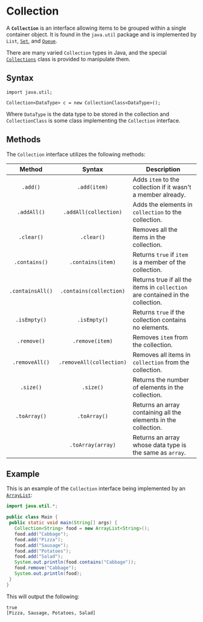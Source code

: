 # Collection

A **`Collection`** is an interface allowing items to be grouped within a single container object. It is found in the `java.util` package and is implemented by `List`, [`Set`](https://www.codecademy.com/resources/docs/java/set), and [`Queue`](https://www.codecademy.com/resources/docs/java/queue).

There are many varied `Collection` types in Java, and the special [`Collections`](https://www.codecademy.com/resources/docs/java/collections) class is provided to manipulate them.

## Syntax

```pseudo
import java.util;

Collection<DataType> c = new CollectionClass<DataType>();
```

Where `DataType` is the data type to be stored in the collection and `CollectionClass` is some class implementing the `Collection` interface.

## Methods

The `Collection` interface utilizes the following methods:

|      Method      |          Syntax          | Description                                                                    |
| :--------------: | :----------------------: | ------------------------------------------------------------------------------ |
|     `.add()`     |       `.add(item)`       | Adds `item` to the collection if it wasn't a member already.                   |
|   `.addAll()`    |  `.addAll(collection)`   | Adds the elements in `collection` to the collection.                           |
|    `.clear()`    |        `.clear()`        | Removes all the items in the collection.                                       |
|  `.contains()`   |    `.contains(item)`     | Returns `true` if `item` is a member of the collection.                        |
| `.containsAll()` | `.contains(collection)`  | Returns true if all the items in `collection` are contained in the collection. |
|   `.isEmpty()`   |       `.isEmpty()`       | Returns `true` if the collection contains no elements.                         |
|   `.remove()`    |     `.remove(item)`      | Removes `item` from the collection.                                            |
|  `.removeAll()`  | `.removeAll(collection)` | Removes all items in `collection` from the collection.                         |
|    `.size()`     |        `.size()`         | Returns the number of elements in the collection.                              |
|   `.toArray()`   |       `.toArray()`       | Returns an array containing all the elements in the collection.                |
|                  |    `.toArray(array)`     | Returns an array whose data type is the same as `array`.                       |

## Example

This is an example of the `Collection` interface being implemented by an [`ArrayList`](https://www.codecademy.com/resources/docs/java/array-list):

```java
import java.util.*;

public class Main {
 public static void main(String[] args) {
   Collection<String> food = new ArrayList<String>();
   food.add("Cabbage");
   food.add("Pizza");
   food.add("Sausage");
   food.add("Potatoes");
   food.add("Salad");
   System.out.println(food.contains("Cabbage"));
   food.remove("Cabbage");
   System.out.println(food);
 }
}
```

This will output the following:

```shell
true
[Pizza, Sausage, Potatoes, Salad]
```